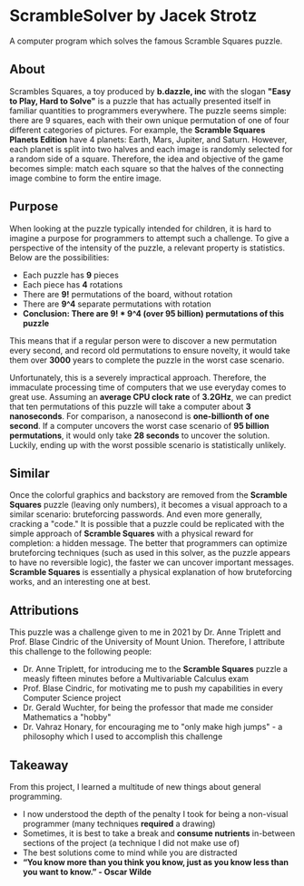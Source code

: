 # ScrambleSolver by Jacek Strotz
A computer program which solves the famous Scramble Squares puzzle.

## About

Scrambles Squares, a toy produced by **b.dazzle, inc** with the slogan **"Easy to Play, Hard to Solve"** is a puzzle that has actually presented 
itself in familiar quantities to programmers everywhere. The puzzle seems simple: there are 9 squares, each with their own unique permutation
of one of four different categories of pictures. For example, the **Scramble Squares Planets Edition** have 4 planets: Earth, Mars, Jupiter,
and Saturn. However, each planet is split into two halves and each image is randomly selected for a random side of a square. Therefore,
the idea and objective of the game becomes simple: match each square so that the halves of the connecting image combine to form the 
entire image. 

## Purpose

When looking at the puzzle typically intended for children, it is hard to imagine a purpose for programmers to attempt such a challenge. To give
a perspective of the intensity of the puzzle, a relevant property is statistics. Below are the possibilities:
* Each puzzle has **9** pieces
* Each piece has **4** rotations
* There are **9!** permutations of the board, without rotation
* There are **9^4** separate permutations with rotation
* **Conclusion: There are 9! * 9^4 (over 95 billion) permutations of this puzzle**

This means that if a regular person were to discover a new permutation every second, and record old permutations to ensure novelty,
it would take them over **3000** years to complete the puzzle in the worst case scenario.

Unfortunately, this is a severely impractical approach. Therefore, the immaculate processing time of computers that we use everyday comes to great use.
Assuming an **average CPU clock rate** of **3.2GHz**, we can predict that ten permutations of this puzzle will take a computer about **3 nanoseconds**.
For comparison, a nanosecond is **one-billionth of one second**. If a computer uncovers the worst case scenario of **95 billion permutations**, it would
only take **28 seconds** to uncover the solution. Luckily, ending up with the worst possible scenario is statistically unlikely.

## Similar

Once the colorful graphics and backstory are removed from the **Scramble Squares** puzzle (leaving only numbers), it becomes a visual approach to a similar scenario: 
bruteforcing passwords. And even more generally, cracking a "code." It is possible that a puzzle could be replicated with the simple approach
of **Scramble Squares** with a physical reward for completion: a hidden message. The better that programmers can optimize bruteforcing
techniques (such as used in this solver, as the puzzle appears to have no reversible logic), the faster we can uncover important messages.
**Scramble Squares** is essentially a physical explanation of how bruteforcing works, and an interesting one at best.

## Attributions

This puzzle was a challenge given to me in 2021 by Dr. Anne Triplett and Prof. Blase Cindric of the University of Mount Union.
Therefore, I attribute this challenge to the following people:
* Dr. Anne Triplett, for introducing me to the **Scramble Squares** puzzle a measly fifteen minutes before a Multivariable Calculus exam
* Prof. Blase Cindric, for motivating me to push my capabilities in every Computer Science project
* Dr. Gerald Wuchter, for being the professor that made me consider Mathematics a "hobby"
* Dr. Vahraz Honary, for encouraging me to "only make high jumps" - a philosophy which I used to accomplish this challenge

## Takeaway

From this project, I learned a multitude of new things about general programming.
* I now understood the depth of the penalty I took for being a non-visual programmer (many techniques **required** a drawing)
* Sometimes, it is best to take a break and **consume nutrients** in-between sections of the project (a technique I did not make use of)
* The best solutions come to mind while you are distracted
* **“You know more than you think you know, just as you know less than you want to know.” - Oscar Wilde**
